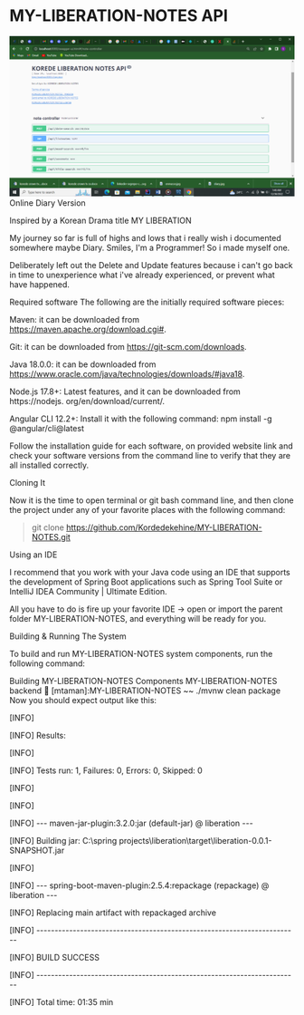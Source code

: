 # MY-LIBERATION-NOTES API
![img.png](img.png)
Online Diary Version

Inspired by a Korean Drama title MY LIBERATION

My journey so far is full of highs and lows that i really wish i documented somewhere maybe Diary. Smiles, I'm a Programmer! So i made myself one.

Deliberately left out the Delete and Update features because i can't go back in time to unexperience what i've already experienced, or prevent what have happened.

Required software
The following are the initially required software pieces:

Maven: it can be downloaded from https://maven.apache.org/download.cgi#.

Git: it can be downloaded from https://git-scm.com/downloads.

Java 18.0.0: it can be downloaded from https://www.oracle.com/java/technologies/downloads/#java18.

Node.js 17.8+: Latest features, and it can be downloaded from https://nodejs. org/en/download/current/.

Angular CLI 12.2+: Install it with the following command: npm install -g @angular/cli@latest

Follow the installation guide for each software, on provided website link and check your software versions from the command line to verify that they are all installed correctly.

Cloning It

Now it is the time to open terminal or git bash command line, and then clone the project under any of your favorite places with the following command:

> git clone https://github.com/Kordedekehine/MY-LIBERATION-NOTES.git

Using an IDE

I recommend that you work with your Java code using an IDE that supports the development of Spring Boot applications such as Spring Tool Suite or IntelliJ IDEA Community | Ultimate Edition.

All you have to do is fire up your favorite IDE -> open or import the parent folder MY-LIBERATION-NOTES, and everything will be ready for you.

Building & Running The System

To build and run MY-LIBERATION-NOTES system components, run the following command:

Building MY-LIBERATION-NOTES Components
MY-LIBERATION-NOTES backend
👻 [mtaman]:MY-LIBERATION-NOTES ~~ ./mvnw clean package
Now you should expect output like this:

[INFO]

[INFO] Results:

[INFO]

[INFO] Tests run: 1, Failures: 0, Errors: 0, Skipped: 0

[INFO]

[INFO]

[INFO] --- maven-jar-plugin:3.2.0:jar (default-jar) @ liberation ---

[INFO] Building jar: C:\spring projects\liberation\target\liberation-0.0.1-SNAPSHOT.jar

[INFO]

[INFO] --- spring-boot-maven-plugin:2.5.4:repackage (repackage) @ liberation ---

[INFO] Replacing main artifact with repackaged archive

[INFO] ------------------------------------------------------------------------

[INFO] BUILD SUCCESS

[INFO] ------------------------------------------------------------------------

[INFO] Total time:  01:35 min


